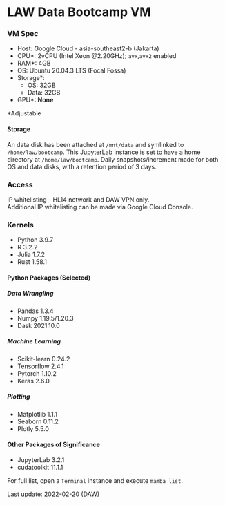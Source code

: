 # LAW Data Bootcamp VM
  
### VM Spec
- Host: Google Cloud - asia-southeast2-b (Jakarta)
- CPU*: 2vCPU (Intel Xeon @2.20GHz); `avx`,`avx2` enabled
- RAM*: 4GB
- OS: Ubuntu 20.04.3 LTS (Focal Fossa)
- Storage*:
    - OS: 32GB
    - Data: 32GB
- GPU*: **None**

*Adjustable

#### Storage
An data disk has been attached at `/mnt/data` and symlinked to `/home/law/bootcamp`. This JupyterLab instance is set to have a home directory at `/home/law/bootcamp`. Daily snapshots/increment made for both OS and data disks, with a retention period of 3 days.



### Access
IP whitelisting - HL14 network and DAW VPN only.  
Additional IP whitelisting can be made via Google Cloud Console.


### Kernels
- Python 3.9.7
- R 3.2.2
- Julia 1.7.2
- Rust 1.58.1

#### Python Packages (Selected)  
##### Data Wrangling
- Pandas 1.3.4
- Numpy 1.19.5/1.20.3
- Dask 2021.10.0

##### Machine Learning
- Scikit-learn 0.24.2
- Tensorflow 2.4.1
- Pytorch 1.10.2
- Keras 2.6.0

##### Plotting
- Matplotlib 1.1.1
- Seaborn 0.11.2
- Plotly 5.5.0

#### Other Packages of Significance
- JupyterLab 3.2.1
- cudatoolkit 11.1.1

For full list, open a `Terminal` instance and execute `mamba list`.


Last update: 2022-02-20 (DAW)
